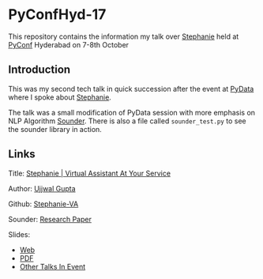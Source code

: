 # PyConfHyd-17

This repository contains the information my talk over [Stephanie](github.com/slapbot/stephanie-va) held at [PyConf](https://pyconf.hydpy.org/2017/) Hyderabad on 7-8th October

## Introduction

This was my second tech talk in quick succession after the event at [PyData](github.com/slapbot/PyDataDelhi-17) where I spoke about [Stephanie](https://github.com/slapbot/stephanie-va). 

The talk was a small modification of PyData session with more emphasis on NLP Algorithm [Sounder](github.com/slapbot/sounder). There is also a file called `sounder_test.py` to see the sounder library in action.

## Links

Title: [Stephanie | Virtual Assistant At Your Service](https://slapbot.github.io/) 

Author: [Ujjwal Gupta](ugupta41@gmail.com) 

Github: [Stephanie-VA](https://github.com/SlapBot/stephanie-va) 

Sounder: [Research Paper](https://slapbot.github.io/documentation/resources/algorithm/sounder.pdf) 

Slides: 

- [Web](https://docs.google.com/presentation/d/1VwDzX5EDP4A7qoZbzzjKHqZMaItelN-fh5siSniodU0/edit?usp=sharing) 
- [PDF](https://github.com/SlapBot/PyData-Conf/blob/master/Pyconf%20Presentation.pdf)
- [Other Talks In Event](https://github.com/HydPy/PyConf17Slides)

